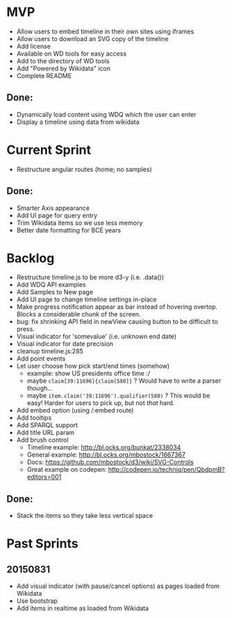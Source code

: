 # MVP
* Allow users to embed timeline in their own sites using iframes
* Allow users to download an SVG copy of the timeline
* Add license
* Available on WD tools for easy access
* Add to the directory of WD tools
* Add "Powered by Wikidata" icon
* Complete README
## Done:
* Dynamically load content using WDQ which the user can enter
* Display a timeline using data from wikidata

# Current Sprint
* Restructure angular routes (home; no samples)
## Done:
* Smarter Axis appearance
* Add UI page for query entry
* Trim Wikidata items so we use less memory
* Better date formatting for BCE years

# Backlog
* Restructure timeline.js to be more d3-y (i.e. .data())
* Add WDQ API examples
* Add Samples to New page
* Add UI page to change timeline settings in-place
* Make progress notification appear as bar instead of hovering overtop. Blocks a considerable chunk of the screen.
* bug: fix shrinking API field in newView causing button to be difficult to press.
* Visual indicator for 'somevalue' (i.e. unknown end date)
* Visual indicator for date precision
* cleanup timeline.js:285
* Add point events
* Let user choose how pick start/end times (somehow)
  * example: show US presidents office time :/
  * maybe `claim[39:11696]{claim[580]}` ? Would have to write a parser though...
  * maybe `item.claim('39:11696').qualifier(580)` ? This would be easy! Harder for users to pick up, but not *that* hard.
* Add embed option (using /:embed route)
* Add tooltips
* Add SPARQL support
* Add title URL param
* Add brush control
  * Timeline example: http://bl.ocks.org/bunkat/2338034
  * General example: http://bl.ocks.org/mbostock/1667367
  * Docs: https://github.com/mbostock/d3/wiki/SVG-Controls
  * Great example on codepen: http://codepen.io/techniq/pen/QbdpmB?editors=001

## Done:
* Stack the items so they take less vertical space

# Past Sprints
## 20150831
* Add visual indicator (with pause/cancel options) as pages loaded from Wikidata
* Use bootstrap
* Add items in realtime as loaded from Wikidata
